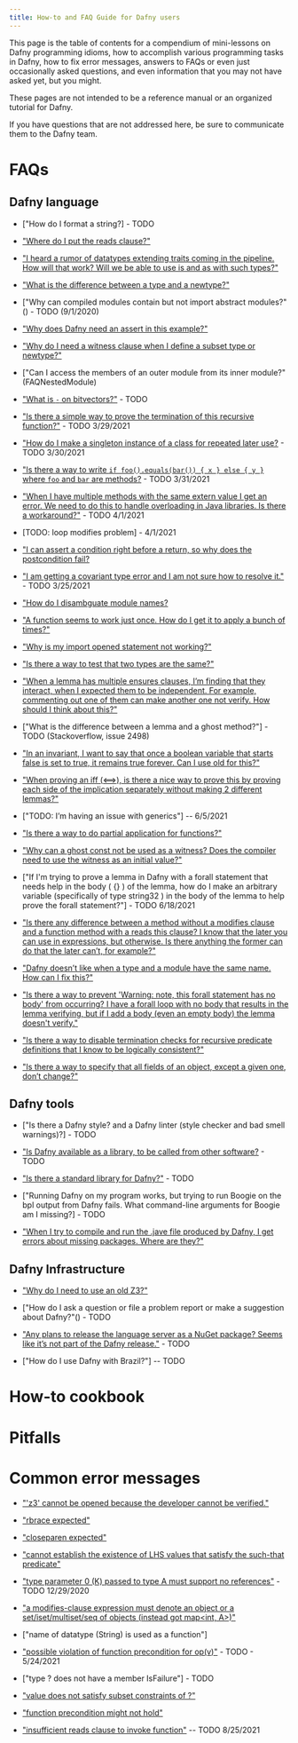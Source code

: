 ```yaml
---
title: How-to and FAQ Guide for Dafny users
---
```


This page is the table of contents for a compendium of mini-lessons on Dafny programming idioms, how to accomplish various programming tasks in Dafny, how to fix error messages,
answers to FAQs or even just occasionally asked questions, and even information that you may not have asked yet, but you might.

These pages are not intended to be a reference manual or an organized tutorial for Dafny.

If you have questions that are not addressed here, be sure to communicate them to the Dafny team.

# FAQs
## Dafny language

- ["How do I format a string?] - TODO

- ["Where do I put the reads clause?"](FAQReadsClause)

- ["I heard a rumor of datatypes extending traits coming in the pipeline. How will that work? Will we be able to use is and as with such types?"](FAQTraitsForDatatypes)

- ["What is the difference between a type and a newtype?"](FAQNewtype)

- ["Why can compiled modules contain but not import abstract modules?"() - TODO (9/1/2020)

- ["Why does Dafny need an assert in this example?"](FAQNeedsAssert)

- ["Why do I need a witness clause when I define a subset type or newtype?"](FAQWitness)

- ["Can I access the members of an outer module from its inner module?"(FAQNestedModule)

- ["What is `-` on bitvectors?"]() - TODO

- ["Is there a simple way to prove the termination of this recursive function?"]() - TODO 3/29/2021

- ["How do I make a singleton instance of a class for repeated later use?]() - TODO 3/30/2021

- ["Is there a way to write `if foo().equals(bar()) { x } else { y }` where `foo` and `bar` are methods?]() - TODO 3/31/2021

- ["When I have multiple methods with the same extern value I get an error.  We need to do this to handle overloading in Java libraries.  Is there a workaround?"]() - TODO 4/1/2021

- [TODO: loop modifies problem] - 4/1/2021

- ["I can assert a condition right before a return, so why does the postcondition fail?](FAQFailingPost)

- ["I am getting a covariant type error and I am not sure how to resolve it."]() - TODO 3/25/2021

- ["How do I disambguate module names?](FAQModuleNames)

- ["A function seems to work just once. How do I get it to apply a bunch of times?"](FAQFunctionUnroll)

- ["Why is my import opened statement not working?"](FAQModuleImport)

- ["Is there a way to test that two types are the same?"](FAQTypeCompare)

- ["When a lemma has multiple ensures clauses, I’m finding that they interact, when I expected them to be independent.  For example, commenting out one of them can make another one not verify.  How should I think about this?"](FAQMultClauses)

- ["What is the difference between a lemma and a ghost method?"] - TODO (Stackoverflow, issue 2498)

- ["In an invariant, I want to say that once a boolean variable that starts false is set to true, it remains true forever.  Can I use old for this?"](FAQOld)

- ["When proving an iff (<==>), is there a nice way to prove this by proving each side of the implication separately without making 2 different lemmas?"](FAQIff)

- ["TODO: I’m having an issue with generics"] -- 6/5/2021

- ["Is there a way to do partial application for functions?"](FAQCurry)

- ["Why can a ghost const not be used as a witness? Does the compiler need to use the witness as an initial value?"](FAQGhostConstAsWitness)

- ["If I'm trying to prove a lemma in Dafny with a forall statement that needs help in the body ( {} ) of the lemma, how do I make an arbitrary variable (specifically of type string32 ) in the body of the lemma to help prove the forall statement?"] - TODO 6/18/2021

- ["Is there any difference between a method without a modifies clause and a function method with a reads this clause?  I know that the later you can use in expressions, but otherwise.  Is there anything the former can do that the later can’t, for example?"](FAQFunctionMethod)

- ["Dafny doesn’t like when a type and a module have the same name. How can I fix this?"](FAQNameConflict)

- ["Is there a way to prevent 'Warning: note, this forall statement has no body' from occurring? I have a forall loop with no body that results in the lemma verifying, but if I add a body (even an empty body) the lemma doesn't verify."](FAQNoBody)

- ["Is there a way to disable termination checks for recursive predicate definitions that I know to be logically consistent?"](FAQTermination)

- ["Is there a way to specify that all fields of an object, except a given one, don’t change?"](FAQModifiesOne)

## Dafny tools

- ["Is there a Dafny style? and a Dafny linter (style checker and bad smell warnings)?] - TODO

- ["Is Dafny available as a library, to be called from other software?]() - TODO

- ["Is there a standard library for Dafny?"]() - TODO

- ["Running Dafny on my program works, but trying to run Boogie on the bpl output from Dafny fails. What command-line arguments for Boogie am I missing?] - TODO

- ["When I try to compile and run the .jave file produced by Dafny, I get errors about missing packages. Where are they?"](FAQJava)

## Dafny Infrastructure

- ["Why do I need to use an old Z3?"](FAQZ3)

- ["How do I ask a question or file a problem report or make a suggestion about Dafny?"() - TODO 

- ["Any plans to release the language server as a NuGet package? Seems like it’s not part of the Dafny release."]() - TODO

- ["How do I use Dafny with Brazil?"] -- TODO


# How-to cookbook

# Pitfalls

# Common error messages

- ["'z3' cannot be opened because the developer cannot be verified."](ERROR_Z3)

- ["rbrace expected"](ERROR_Rbrace)

- ["closeparen expected"](ERROR_CloseParen)

- ["cannot establish the existence of LHS values that satisfy the such-that predicate"](ERROR_NoLHS)

- ["type parameter 0 (K) passed to type A must support no references"]() - TODO 12/29/2020

- ["a modifies-clause expression must denote an object or a set/iset/multiset/seq of objects (instead got map<int, A>)"](ERROR_ModifiesValue)

- ["name of datatype (String) is used as a function"]

- ["possible violation of function precondition for op(v)"](ERROR_FunctionPrecondition) - TODO - 5/24/2021

- ["type ? does not have a member IsFailure"] - TODO

- ["value does not satisfy subset constraints of ?"](ERROR_Covariance)

- ["function precondition might not hold"](ERROR_SeqComp)

- ["insufficient reads clause to invoke function"](ERROR_InsufficientReads) -- TODO 8/25/2021
